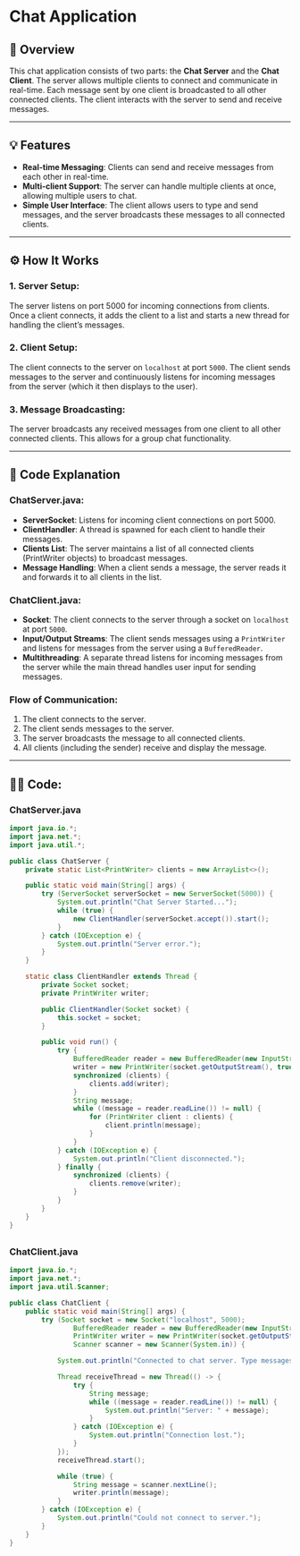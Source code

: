 # Chat Application

## 📝 **Overview**

This chat application consists of two parts: the **Chat Server** and the **Chat Client**. The server allows multiple clients to connect and communicate in real-time. Each message sent by one client is broadcasted to all other connected clients. The client interacts with the server to send and receive messages.

---

## 💡 **Features**

- **Real-time Messaging**: Clients can send and receive messages from each other in real-time.
- **Multi-client Support**: The server can handle multiple clients at once, allowing multiple users to chat.
- **Simple User Interface**: The client allows users to type and send messages, and the server broadcasts these messages to all connected clients.

---

## ⚙️ **How It Works**

### **1. Server Setup**:
The server listens on port 5000 for incoming connections from clients. Once a client connects, it adds the client to a list and starts a new thread for handling the client’s messages.

### **2. Client Setup**:
The client connects to the server on `localhost` at port `5000`. The client sends messages to the server and continuously listens for incoming messages from the server (which it then displays to the user).

### **3. Message Broadcasting**:
The server broadcasts any received messages from one client to all other connected clients. This allows for a group chat functionality.

---

## 📜 **Code Explanation**

### **ChatServer.java**:

- **ServerSocket**: Listens for incoming client connections on port 5000.
- **ClientHandler**: A thread is spawned for each client to handle their messages.
- **Clients List**: The server maintains a list of all connected clients (PrintWriter objects) to broadcast messages.
- **Message Handling**: When a client sends a message, the server reads it and forwards it to all clients in the list.

### **ChatClient.java**:

- **Socket**: The client connects to the server through a socket on `localhost` at port `5000`.
- **Input/Output Streams**: The client sends messages using a `PrintWriter` and listens for messages from the server using a `BufferedReader`.
- **Multithreading**: A separate thread listens for incoming messages from the server while the main thread handles user input for sending messages.

### **Flow of Communication**:
1. The client connects to the server.
2. The client sends messages to the server.
3. The server broadcasts the message to all connected clients.
4. All clients (including the sender) receive and display the message.

---

## 🧑‍💻 **Code**:

### **ChatServer.java**

```java
import java.io.*;
import java.net.*;
import java.util.*;

public class ChatServer {
    private static List<PrintWriter> clients = new ArrayList<>();

    public static void main(String[] args) {
        try (ServerSocket serverSocket = new ServerSocket(5000)) {
            System.out.println("Chat Server Started...");
            while (true) {
                new ClientHandler(serverSocket.accept()).start();
            }
        } catch (IOException e) {
            System.out.println("Server error.");
        }
    }

    static class ClientHandler extends Thread {
        private Socket socket;
        private PrintWriter writer;

        public ClientHandler(Socket socket) {
            this.socket = socket;
        }

        public void run() {
            try {
                BufferedReader reader = new BufferedReader(new InputStreamReader(socket.getInputStream()));
                writer = new PrintWriter(socket.getOutputStream(), true);
                synchronized (clients) {
                    clients.add(writer);
                }
                String message;
                while ((message = reader.readLine()) != null) {
                    for (PrintWriter client : clients) {
                        client.println(message);
                    }
                }
            } catch (IOException e) {
                System.out.println("Client disconnected.");
            } finally {
                synchronized (clients) {
                    clients.remove(writer);
                }
            }
        }
    }
}
```
##
### **ChatClient.java**
```java
import java.io.*;
import java.net.*;
import java.util.Scanner;

public class ChatClient {
    public static void main(String[] args) {
        try (Socket socket = new Socket("localhost", 5000);
                BufferedReader reader = new BufferedReader(new InputStreamReader(socket.getInputStream()));
                PrintWriter writer = new PrintWriter(socket.getOutputStream(), true);
                Scanner scanner = new Scanner(System.in)) {

            System.out.println("Connected to chat server. Type messages:");

            Thread receiveThread = new Thread(() -> {
                try {
                    String message;
                    while ((message = reader.readLine()) != null) {
                        System.out.println("Server: " + message);
                    }
                } catch (IOException e) {
                    System.out.println("Connection lost.");
                }
            });
            receiveThread.start();

            while (true) {
                String message = scanner.nextLine();
                writer.println(message);
            }
        } catch (IOException e) {
            System.out.println("Could not connect to server.");
        }
    }
}
```
